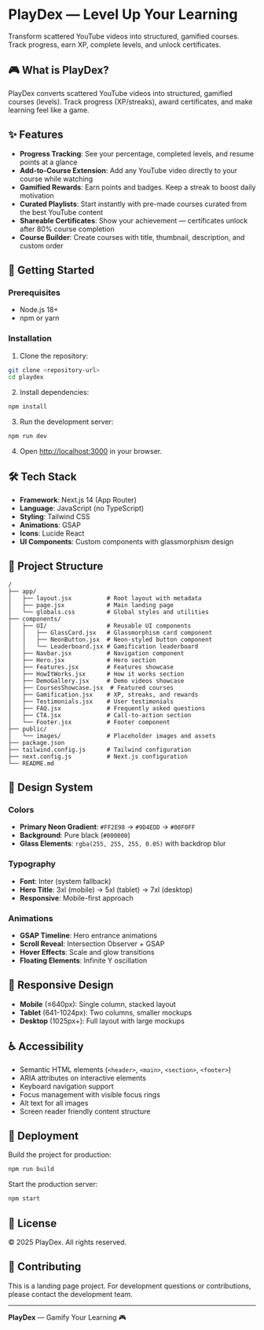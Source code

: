 # PlayDex — Level Up Your Learning

Transform scattered YouTube videos into structured, gamified courses. Track progress, earn XP, complete levels, and unlock certificates.

## 🎮 What is PlayDex?

PlayDex converts scattered YouTube videos into structured, gamified courses (levels). Track progress (XP/streaks), award certificates, and make learning feel like a game.

## ✨ Features

- **Progress Tracking**: See your percentage, completed levels, and resume points at a glance
- **Add-to-Course Extension**: Add any YouTube video directly to your course while watching
- **Gamified Rewards**: Earn points and badges. Keep a streak to boost daily motivation
- **Curated Playlists**: Start instantly with pre-made courses curated from the best YouTube content
- **Shareable Certificates**: Show your achievement — certificates unlock after 80% course completion
- **Course Builder**: Create courses with title, thumbnail, description, and custom order

## 🚀 Getting Started

### Prerequisites

- Node.js 18+ 
- npm or yarn

### Installation

1. Clone the repository:
```bash
git clone <repository-url>
cd playdex
```

2. Install dependencies:
```bash
npm install
```

3. Run the development server:
```bash
npm run dev
```

4. Open [http://localhost:3000](http://localhost:3000) in your browser.

## 🛠️ Tech Stack

- **Framework**: Next.js 14 (App Router)
- **Language**: JavaScript (no TypeScript)
- **Styling**: Tailwind CSS
- **Animations**: GSAP
- **Icons**: Lucide React
- **UI Components**: Custom components with glassmorphism design

## 📁 Project Structure

```
/
├── app/
│   ├── layout.jsx          # Root layout with metadata
│   ├── page.jsx            # Main landing page
│   └── globals.css         # Global styles and utilities
├── components/
│   ├── UI/                 # Reusable UI components
│   │   ├── GlassCard.jsx   # Glassmorphism card component
│   │   ├── NeonButton.jsx  # Neon-styled button component
│   │   └── Leaderboard.jsx # Gamification leaderboard
│   ├── Navbar.jsx          # Navigation component
│   ├── Hero.jsx            # Hero section
│   ├── Features.jsx        # Features showcase
│   ├── HowItWorks.jsx      # How it works section
│   ├── DemoGallery.jsx     # Demo videos showcase
│   ├── CoursesShowcase.jsx  # Featured courses
│   ├── Gamification.jsx    # XP, streaks, and rewards
│   ├── Testimonials.jsx    # User testimonials
│   ├── FAQ.jsx             # Frequently asked questions
│   ├── CTA.jsx             # Call-to-action section
│   └── Footer.jsx          # Footer component
├── public/
│   └── images/             # Placeholder images and assets
├── package.json
├── tailwind.config.js      # Tailwind configuration
├── next.config.js          # Next.js configuration
└── README.md
```

## 🎨 Design System

### Colors
- **Primary Neon Gradient**: `#FF2E98` → `#9D4EDD` → `#00F0FF`
- **Background**: Pure black (`#000000`)
- **Glass Elements**: `rgba(255, 255, 255, 0.05)` with backdrop blur

### Typography
- **Font**: Inter (system fallback)
- **Hero Title**: 3xl (mobile) → 5xl (tablet) → 7xl (desktop)
- **Responsive**: Mobile-first approach

### Animations
- **GSAP Timeline**: Hero entrance animations
- **Scroll Reveal**: Intersection Observer + GSAP
- **Hover Effects**: Scale and glow transitions
- **Floating Elements**: Infinite Y oscillation

## 📱 Responsive Design

- **Mobile** (≤640px): Single column, stacked layout
- **Tablet** (641-1024px): Two columns, smaller mockups
- **Desktop** (1025px+): Full layout with large mockups

## ♿ Accessibility

- Semantic HTML elements (`<header>`, `<main>`, `<section>`, `<footer>`)
- ARIA attributes on interactive elements
- Keyboard navigation support
- Focus management with visible focus rings
- Alt text for all images
- Screen reader friendly content structure

## 🚀 Deployment

Build the project for production:

```bash
npm run build
```

Start the production server:

```bash
npm start
```

## 📝 License

© 2025 PlayDex. All rights reserved.

## 🤝 Contributing

This is a landing page project. For development questions or contributions, please contact the development team.

---

**PlayDex** — Gamify Your Learning 🎮
